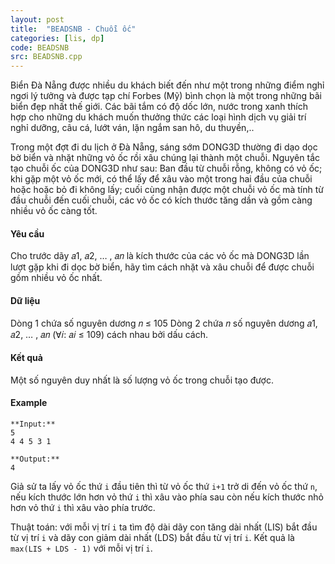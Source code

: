 ```yaml
---
layout: post
title:  "BEADSNB - Chuỗi ốc"
categories: [lis, dp]
code: BEADSNB
src: BEADSNB.cpp
---
```



Biển Đà Nẵng được nhiều du khách biết đến như một trong những điểm nghỉ ngơi lý tưởng và được tạp chí Forbes (Mỹ) bình chọn là một trong những bãi biển đẹp nhất thế giới. Các bãi tắm có độ dốc lớn, nước trong xanh thích hợp cho những du khách muốn thưởng thức các loại hình dịch vụ giải trí nghỉ dưỡng, câu cá, lướt ván, lặn ngắm san hô, du thuyền,..

Trong một đợt đi du lịch ở Đà Nẵng, sáng sớm DONG3D thường đi dạo dọc bờ biển và nhặt những vỏ ốc rồi xâu chúng lại thành một chuỗi. Nguyên tắc tạo chuỗi ốc của DONG3D như sau: Ban đầu từ chuỗi rỗng, không có vỏ ốc; khi gặp một vỏ ốc mới, có thể lấy để xâu vào một trong hai đầu của chuỗi hoặc hoặc bỏ đi không lấy; cuối cùng nhận được một chuỗi vỏ ốc mà tính từ đầu chuỗi đến cuối chuỗi, các vỏ ốc có kích thước tăng dần và gồm càng nhiều vỏ ốc càng tốt.

#### Yêu cầu

Cho trước dãy 𝑎1, 𝑎2, … , 𝑎𝑛 là kích thước của các vỏ ốc mà DONG3D lần lượt gặp khi đi dọc bờ biển, hãy tìm cách nhặt và xâu chuỗi để được chuỗi gồm nhiều vỏ ốc nhất.


#### Dữ liệu

Dòng 1 chứa số nguyên dương 𝑛 ≤ 105
Dòng 2 chứa 𝑛 số nguyên dương 𝑎1, 𝑎2, … , 𝑎𝑛 (∀𝑖: 𝑎𝑖 ≤ 109) cách nhau bởi dấu cách.


#### Kết quả

Một số nguyên duy nhất là số lượng vỏ ốc trong chuỗi tạo được.


#### Example

```
**Input:**
5
4 4 5 3 1

**Output:**
4
```

<!--more-->



Giả sử ta lấy vỏ ốc thứ `i` đầu tiên thì từ vỏ ốc thứ `i+1` trở di đến vỏ ốc thứ `n`, nếu kích thước lớn hơn vỏ thứ `i` thì xâu vào phía sau còn nếu kích thước nhỏ hơn vỏ thứ `i` thì xâu vào phía trước.

Thuật toán: với mỗi vị trí `i` ta tìm độ dài dãy con tăng dài nhất (LIS) bắt đầu từ vị trí `i` và dãy con giảm dài nhất (LDS) bắt đầu từ vị trí `i`. Kết quả là `max(LIS + LDS - 1)` với mỗi vị trí `i`.
